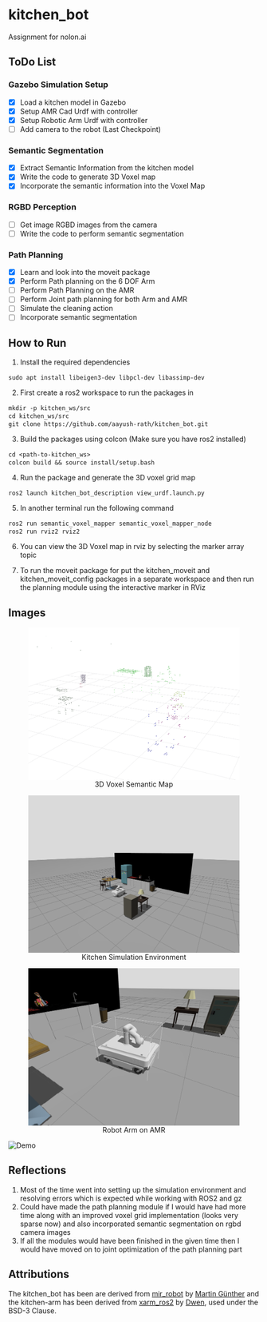 # kitchen_bot
Assignment for nolon.ai

## ToDo List

### Gazebo Simulation Setup
- [x] Load a kitchen model in Gazebo
- [x] Setup AMR Cad Urdf with controller
- [x] Setup Robotic Arm Urdf with controller
- [ ] Add camera to the robot (Last Checkpoint)

### Semantic Segmentation
- [x] Extract Semantic Information from the kitchen model
- [x] Write the code to generate 3D Voxel map
- [x] Incorporate the semantic information into the Voxel Map

### RGBD Perception
- [ ] Get image RGBD images from the camera
- [ ] Write the code to perform semantic segmentation 

### Path Planning
- [x] Learn and look into the moveit package
- [x] Perform Path planning on the 6 DOF Arm
- [ ] Perform Path Planning on the AMR
- [ ] Perform Joint path planning for both Arm and AMR
- [ ] Simulate the cleaning action
- [ ] Incorporate semantic segmentation

## How to Run
1. Install the required dependencies
```shell script
sudo apt install libeigen3-dev libpcl-dev libassimp-dev
```

2. First create a ros2 workspace to run the packages in

```shell script
mkdir -p kitchen_ws/src
cd kitchen_ws/src
git clone https://github.com/aayush-rath/kitchen_bot.git
```

3. Build the packages using colcon (Make sure you have ros2 installed)
```shell script
cd <path-to-kitchen_ws>
colcon build && source install/setup.bash
```

4. Run the package and generate the 3D voxel grid map
```shell script
ros2 launch kitchen_bot_description view_urdf.launch.py
```

5. In another terminal run the following command
```shell script
ros2 run semantic_voxel_mapper semantic_voxel_mapper_node
ros2 run rviz2 rviz2
```

6. You can view the 3D Voxel map in rviz by selecting the marker array topic

7. To run the moveit package for put the kitchen_moveit and kitchen_moveit_config packages in a separate workspace and then run the planning module using the interactive marker in RViz

## Images
<figure align="center">
    <img src="images/image.png" alt="alt text" width="500" align="center">
    <figcaption align="center">3D Voxel Semantic Map</figcaption>
</figure>

<figure align="center">
    <img src="images/2025-07-09T20:17:30.515460939.png" alt="alt text" width="500" align="center">
    <figcaption  align="center">Kitchen Simulation Environment</figcaption>
</figure>

<figure align="center">
    <img src="images/2025-07-09T20:19:36.842187033.png" alt="alt text" width="500" align="center">
    <figcaption  align="center">Robot Arm on AMR</figcaption>
</figure>

![Demo](images/demo.gif)

## Reflections

1. Most of the time went into setting up the simulation environment and resolving errors which is expected while working with ROS2 and gz
2. Could have made the path planning module if I would have had more time along with an improved voxel grid implementation (looks very sparse now) and also incorporated semantic segmentation on rgbd camera images
3. If all the modules would have been finished in the given time then I would have moved on to joint optimization of the path planning part

## Attributions
The kitchen_bot has been are derived from [mir_robot](https://github.com/DFKI-NI/mir_robot.git) by [Martin Günther](https://github.com/mintar) and the kitchen-arm has been derived from [xarm_ros2](https://github.com/xArm-Developer/xarm_ros2.git) by [Dwen](https://github.com/vimior), used under the BSD-3 Clause.
